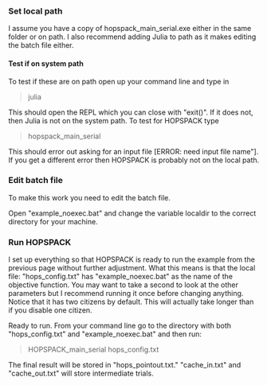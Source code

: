 
### Set local path

I assume you have a copy of hopspack_main_serial.exe either in the same folder or on path. I also recommend adding Julia to path as it makes editing the batch file either.

#### Test if on system path

To test if these are on path open up your command line and type in 
> julia

This should open the REPL which you can close with "exit()". If it does not, then Julia is not on the system path. To test for HOPSPACK type

> hopspack_main_serial

 This should error out asking for an input file [ERROR: need input file name"]. If you get a different error then HOPSPACK is probably not on the local path.

### Edit batch file

To make this work you need to edit the batch file.

Open "example_noexec.bat" and change the variable localdir to the correct directory for your machine. 

### Run HOPSPACK

I set up everything so that HOPSPACK is ready to run the example from the previous page without further adjustment. What this means is that the local file: "hops_config.txt" has "example_noexec.bat" as the name of the objective function. You may want to take a second to look at the other parameters but I recommend running it once before changing anything. Notice that it has two citizens by default. This will actually take longer than if you disable one citizen.

Ready to run. From your command line go to the directory with both "hops_config.txt" and "example_noexec.bat"
and then run:

> HOPSPACK_main_serial hops_config.txt

The final result will be stored in "hops_pointout.txt." "cache_in.txt" and "cache_out.txt" will store intermediate trials. 
